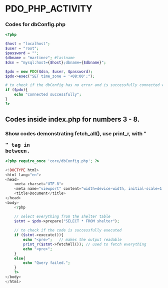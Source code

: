 # PDO_PHP_ACTIVITY


### Codes for dbConfig.php
```php
<?php

$host = "localhost";
$user = "root";
$password = "";
$dbname = "martinez"; #lastname
$dsn = "mysql:host={$host};dbname={$dbname}";

$pdo = new PDO($dsn, $user, $password);
$pdo->exec("SET time_zone = '+08:00';"); 

# to check if the dbConfig has no error and is successfully connected with the host server
if ($pdo){
    echo "connected successfully";
}
?>
```

## Codes inside index.php for numbers 3 - 8.

### Show codes demonstrating fetch_all(), use print_r, with "<pre>" tag in between.
```php
<?php require_once 'core/dbConfig.php'; ?> 

<!DOCTYPE html>
<html lang="en">
<head>
    <meta charset="UTF-8">
    <meta name="viewport" content="width=device-width, initial-scale=1.0">
    <title>Document</title>
</head>
<body>
    <?php

    // select everything from the shelter table
    $stmt = $pdo->prepare("SELECT * FROM shelter");
    
    // to check if the code is successfully executed
    if ($stmt->execute()){
        echo "<pre>";   // makes the output readable
        print_r($stmt->fetchAll()); // used to fetch everything 
        echo "<pre>";
    }
    else{
        echo "Query failed.";
    }
    ?>
</body>
</html>
```
